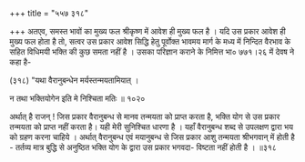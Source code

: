 +++
title = "५५७ ३१८"

+++
अतएव, समस्त भावों का मुख्य फल श्रीकृष्ण में आवेश ही मुख्य फल है । यदि उस प्रकार आवेश ही मुख्य फल होता है तो, सत्वर उस प्रकार आवेश सिद्धि हेतु पूर्वोक्त भावमय मार्ग के मध्य में निन्दित वैरभाव के सहित विधिमयी भक्ति की कुछ समता नहीं है । उसका परिज्ञान कराने के निमित्त भा० ७७१।२६ में देवष ने कहा है- 

(३१८) "यथा वैरानुबन्धेन मर्यस्तन्मयतामियात् । 

न तथा भक्तियोगेन इति मे निश्चिता मतिः ॥ १०२० 

अर्थात् है राजन् ! जिस प्रकार वैरानुबन्ध से मानव तन्मयता को प्राप्त करता है, भक्ति योग से उस प्रकार तन्मयता को प्राप्त नहीं करता है। यही मेरी सुनिश्चित धारणा है । यहाँ वैरानुबन्ध शब्द से उपलक्षण द्वारा भय को ग्रहण करना चाहिये । अर्थात् वैरानुबन्ध एवं मयानुबन्ध से जिस प्रकार आशु तन्मयता श्रीभगवान् में होती है - तर्तव्य मात्र बुद्धि से अनुष्ठित भक्ति योग के द्वारा उस प्रकार भगवदा- विष्टता नहीं होती है । ॥३१८ 
